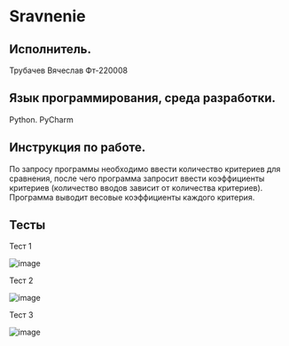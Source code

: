 # Sravnenie

## Исполнитель.
Трубачев Вячеслав
Фт-220008
## Язык программирования, среда разработки.
Python. PyCharm
## Инструкция по работе.
По запросу программы необходимо ввести количество критериев для сравнения, после чего программа запросит ввести коэффициенты критериев (количество вводов зависит от количества критериев). Программа выводит весовые коэффициенты каждого критерия.
## Тесты
Тест 1

![image](https://github.com/hatrredd/Sravnenie/assets/146946205/d51162f3-3d65-4dff-98d2-c8ab472f84f5)


Тест 2

![image](https://github.com/hatrredd/Sravnenie/assets/146946205/bfb1b598-f46c-4c3a-bea3-752d136ed502)


Тест 3

![image](https://github.com/hatrredd/Sravnenie/assets/146946205/3da1f59d-08eb-4878-8786-93c710a543b9)
